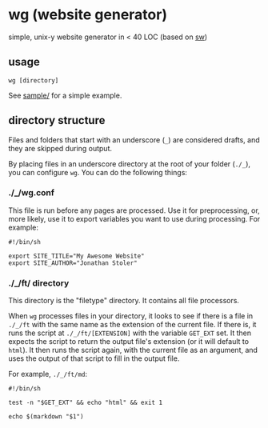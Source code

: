# wg (website generator)

simple, unix-y website generator in < 40 LOC (based on [sw](https://github.com/jroimartin/sw))

## usage

	wg [directory]

See [sample/](sample/) for a simple example.

## directory structure

Files and folders that start with an underscore (`_`) are considered drafts, and they are skipped during output.

By placing files in an underscore directory at the root of your folder (`./_`), you can configure `wg`. You can do the following things:

### ./_/wg.conf

This file is run before any pages are processed. Use it for preprocessing, or, more likely, use it to export variables you want to use during processing. For example:

	#!/bin/sh

	export SITE_TITLE="My Awesome Website"
	export SITE_AUTHOR="Jonathan Stoler"

### ./_/ft/ directory

This directory is the "filetype" directory. It contains all file processors.

When `wg` processes files in your directory, it looks to see if there is a file in `./_/ft` with the same name as the extension of the current file. If there is, it runs the script at `./_/ft/[EXTENSION]` with the variable `GET_EXT` set. It then expects the script to return the output file's extension (or it will default to `html`). It then runs the script again, with the current file as an argument, and uses the output of that script to fill in the output file.

For example, `./_/ft/md`:

	#!/bin/sh

	test -n "$GET_EXT" && echo "html" && exit 1

	echo $(markdown "$1")
